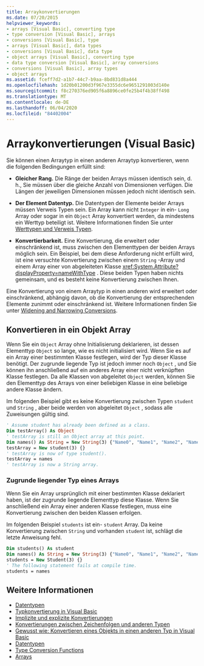 ```yaml
---
title: Arraykonvertierungen
ms.date: 07/20/2015
helpviewer_keywords:
- arrays [Visual Basic], converting type
- type conversion [Visual Basic], arrays
- conversions [Visual Basic], type
- arrays [Visual Basic], data types
- conversions [Visual Basic], data type
- object arrays [Visual Basic], converting type
- data type conversion [Visual Basic], array conversions
- conversions [Visual Basic], array types
- object arrays
ms.assetid: fceff7d2-a1b7-44c7-b9aa-8bd831d8a444
ms.openlocfilehash: 1d20b01200d3f967e3355dc6e9651291003d140e
ms.sourcegitcommit: f8c270376ed905f6a8896ce0fe25b4f4b38ff498
ms.translationtype: MT
ms.contentlocale: de-DE
ms.lasthandoff: 06/04/2020
ms.locfileid: "84402004"
---
```

# <a name="array-conversions-visual-basic"></a>Arraykonvertierungen (Visual Basic)
Sie können einen Arraytyp in einen anderen Arraytyp konvertieren, wenn die folgenden Bedingungen erfüllt sind:  
  
- **Gleicher Rang.** Die Ränge der beiden Arrays müssen identisch sein, d. h., Sie müssen über die gleiche Anzahl von Dimensionen verfügen. Die Längen der jeweiligen Dimensionen müssen jedoch nicht identisch sein.  
  
- **Der Element Datentyp.** Die Datentypen der Elemente beider Arrays müssen Verweis Typen sein. Ein Array kann nicht `Integer` in ein- `Long` Array oder sogar in ein `Object` Array konvertiert werden, da mindestens ein Werttyp beteiligt ist. Weitere Informationen finden Sie unter [Werttypen und Verweis Typen](value-types-and-reference-types.md).  
  
- **Konvertierbarkeit.** Eine Konvertierung, die erweitert oder einschränkend ist, muss zwischen den Elementtypen der beiden Arrays möglich sein. Ein Beispiel, bei dem diese Anforderung nicht erfüllt wird, ist eine versuchte Konvertierung zwischen einem `String` -Array und einem Array einer von abgeleiteten Klasse <xref:System.Attribute?displayProperty=nameWithType> . Diese beiden Typen haben nichts gemeinsam, und es besteht keine Konvertierung zwischen Ihnen.  
  
 Eine Konvertierung von einem Arraytyp in einen anderen wird erweitert oder einschränkend, abhängig davon, ob die Konvertierung der entsprechenden Elemente zunimmt oder einschränkend ist. Weitere Informationen finden Sie unter [Widening and Narrowing Conversions](widening-and-narrowing-conversions.md).  
  
## <a name="conversion-to-an-object-array"></a>Konvertieren in ein Objekt Array  
 Wenn Sie ein `Object` Array ohne Initialisierung deklarieren, ist dessen Elementtyp `Object` so lange, wie es nicht initialisiert wird. Wenn Sie es auf ein Array einer bestimmten Klasse festlegen, wird der Typ dieser Klasse benötigt. Der zugrunde liegende Typ ist jedoch immer noch `Object` , und Sie können ihn anschließend auf ein anderes Array einer nicht verknüpften Klasse festlegen. Da alle Klassen von abgeleitet `Object` werden, können Sie den Elementtyp des Arrays von einer beliebigen Klasse in eine beliebige andere Klasse ändern.  
  
 Im folgenden Beispiel gibt es keine Konvertierung zwischen Typen `student` und `String` , aber beide werden von abgeleitet `Object` , sodass alle Zuweisungen gültig sind.  
  
```vb  
' Assume student has already been defined as a class.  
Dim testArray() As Object  
' testArray is still an Object array at this point.  
Dim names() As String = New String(3) {"Name0", "Name1", "Name2", "Name3"}  
testArray = New student(3) {}  
' testArray is now of type student().  
testArray = names  
' testArray is now a String array.  
```  
  
### <a name="underlying-type-of-an-array"></a>Zugrunde liegender Typ eines Arrays  
 Wenn Sie ein Array ursprünglich mit einer bestimmten Klasse deklariert haben, ist der zugrunde liegende Elementtyp diese Klasse. Wenn Sie anschließend ein Array einer anderen Klasse festlegen, muss eine Konvertierung zwischen den beiden Klassen erfolgen.  
  
 Im folgenden Beispiel `students` ist ein- `student` Array. Da keine Konvertierung zwischen `String` und vorhanden `student` ist, schlägt die letzte Anweisung fehl.  
  
```vb  
Dim students() As student  
Dim names() As String = New String(3) {"Name0", "Name1", "Name2", "Name3"}  
students = New Student(3) {}  
' The following statement fails at compile time.  
students = names  
```  
  
## <a name="see-also"></a>Weitere Informationen

- [Datentypen](index.md)
- [Typkonvertierung in Visual Basic](type-conversions.md)
- [Implizite und explizite Konvertierungen](implicit-and-explicit-conversions.md)
- [Konvertierungen zwischen Zeichenfolgen und anderen Typen](conversions-between-strings-and-other-types.md)
- [Gewusst wie: Konvertieren eines Objekts in einen anderen Typ in Visual Basic](how-to-convert-an-object-to-another-type.md)
- [Datentypen](../../../language-reference/data-types/index.md)
- [Type Conversion Functions](../../../language-reference/functions/type-conversion-functions.md)
- [Arrays](../arrays/index.md)

